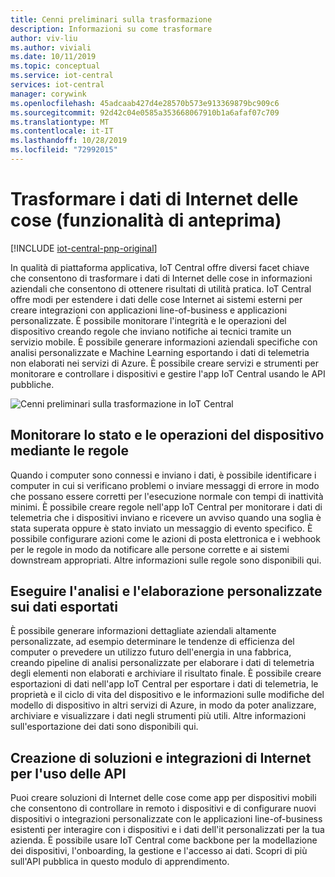 ```yaml
---
title: Cenni preliminari sulla trasformazione
description: Informazioni su come trasformare
author: viv-liu
ms.author: viviali
ms.date: 10/11/2019
ms.topic: conceptual
ms.service: iot-central
services: iot-central
manager: corywink
ms.openlocfilehash: 45adcaab427d4e28570b573e913369879bc909c6
ms.sourcegitcommit: 92d42c04e0585a353668067910b1a6afaf07c709
ms.translationtype: MT
ms.contentlocale: it-IT
ms.lasthandoff: 10/28/2019
ms.locfileid: "72992015"
---
```

# <a name="transform-your-iot-data-preview-features"></a>Trasformare i dati di Internet delle cose (funzionalità di anteprima)

[!INCLUDE [iot-central-pnp-original](../../../includes/iot-central-pnp-original-note.md)]

In qualità di piattaforma applicativa, IoT Central offre diversi facet chiave che consentono di trasformare i dati di Internet delle cose in informazioni aziendali che consentono di ottenere risultati di utilità pratica. IoT Central offre modi per estendere i dati delle cose Internet ai sistemi esterni per creare integrazioni con applicazioni line-of-business e applicazioni personalizzate. È possibile monitorare l'integrità e le operazioni del dispositivo creando regole che inviano notifiche ai tecnici tramite un servizio mobile. È possibile generare informazioni aziendali specifiche con analisi personalizzate e Machine Learning esportando i dati di telemetria non elaborati nei servizi di Azure. È possibile creare servizi e strumenti per monitorare e controllare i dispositivi e gestire l'app IoT Central usando le API pubbliche. 

![Cenni preliminari sulla trasformazione in IoT Central](media/overview-iot-central-transform-pnp/transform.png)

## <a name="monitor-device-health-and-operations-using-rules"></a>Monitorare lo stato e le operazioni del dispositivo mediante le regole
Quando i computer sono connessi e inviano i dati, è possibile identificare i computer in cui si verificano problemi o inviare messaggi di errore in modo che possano essere corretti per l'esecuzione normale con tempi di inattività minimi. È possibile creare regole nell'app IoT Central per monitorare i dati di telemetria che i dispositivi inviano e ricevere un avviso quando una soglia è stata superata oppure è stato inviato un messaggio di evento specifico. È possibile configurare azioni come le azioni di posta elettronica e i webhook per le regole in modo da notificare alle persone corrette e ai sistemi downstream appropriati. Altre informazioni sulle regole sono disponibili qui.

## <a name="run-custom-analytics-and-processing-on-your-exported-data"></a>Eseguire l'analisi e l'elaborazione personalizzate sui dati esportati
È possibile generare informazioni dettagliate aziendali altamente personalizzate, ad esempio determinare le tendenze di efficienza del computer o prevedere un utilizzo futuro dell'energia in una fabbrica, creando pipeline di analisi personalizzate per elaborare i dati di telemetria degli elementi non elaborati e archiviare il risultato finale. È possibile creare esportazioni di dati nell'app IoT Central per esportare i dati di telemetria, le proprietà e il ciclo di vita del dispositivo e le informazioni sulle modifiche del modello di dispositivo in altri servizi di Azure, in modo da poter analizzare, archiviare e visualizzare i dati negli strumenti più utili. Altre informazioni sull'esportazione dei dati sono disponibili qui.

## <a name="build-custom-iot-solutions-and-integrations-with-apis"></a>Creazione di soluzioni e integrazioni di Internet per l'uso delle API
Puoi creare soluzioni di Internet delle cose come app per dispositivi mobili che consentono di controllare in remoto i dispositivi e di configurare nuovi dispositivi o integrazioni personalizzate con le applicazioni line-of-business esistenti per interagire con i dispositivi e i dati dell'it personalizzati per la tua azienda. È possibile usare IoT Central come backbone per la modellazione dei dispositivi, l'onboarding, la gestione e l'accesso ai dati. Scopri di più sull'API pubblica in questo modulo di apprendimento.
